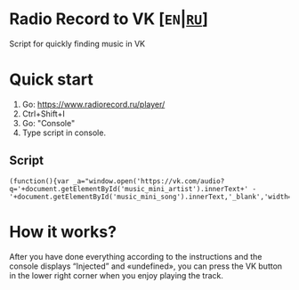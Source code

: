 # Radio Record to VK [`EN`|[`RU`](README_RU.md)]
Script for quickly finding music in VK

# Quick start
1. Go: https://www.radiorecord.ru/player/
2. Ctrl+Shift+I
3. Go: "Console"
4. Type script in console. 

## Script

```
(function(){var _a="window.open('https://vk.com/audio?q='+document.getElementById('music_mini_artist').innerText+' - '+document.getElementById('music_mini_song').innerText,'_blank','width=1100,height=800')";_b=document.getElementById("music_mini").children[1];_b.removeAttribute("onclick");_b.setAttribute("onclick",_a);_c=document.getElementById("music").children[5];_c.removeAttribute("onclick");_c.setAttribute("onclick",_a)}).call(this);console.log("Injected!")
```


# How it works?
After you have done everything according to the instructions and the console displays “Injected” and «undefined», you can press the VK button in the lower right corner when you enjoy playing the track.
